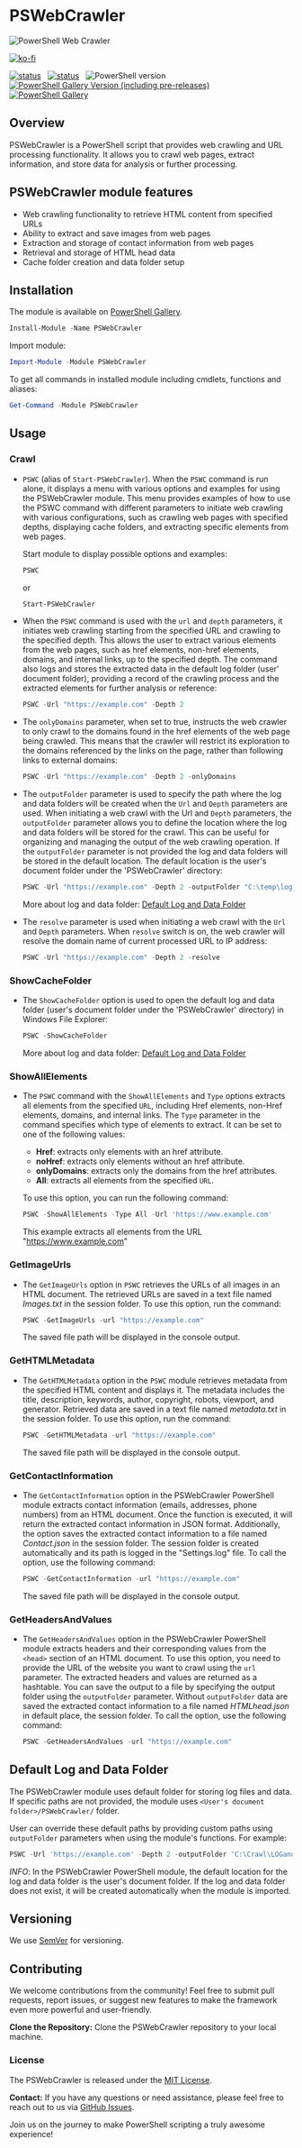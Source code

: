 # PSWebCrawler

![PowerShell Web Crawler](https://raw.githubusercontent.com/voytas75/PSWebCrawler/master/images/PSWC_github_logo.png "PowerShell Web Crawler")

[![ko-fi](https://ko-fi.com/img/githubbutton_sm.svg)](https://ko-fi.com/A0A6KYBUS)

[![status](https://img.shields.io/badge/PROD-v0.0.4-green)](https://github.com/voytas75/PSWebCrawler/blob/master/PSWebCrawler/docs/ReleaseNotes.md) &nbsp; [![status](https://img.shields.io/badge/DEV-v0.0.5-red)](https://github.com/voytas75/PSWebCrawler/blob/master/PSWebCrawler/docs/ReleaseNotes.md) &nbsp; ![PowerShell version](https://img.shields.io/badge/PowerShell-v5.1-blue) &nbsp; [![PowerShell Gallery Version (including pre-releases)](https://img.shields.io/powershellgallery/v/PSWebCrawler)](https://www.powershellgallery.com/packages/PSWebCrawler) &nbsp; [![PowerShell Gallery](https://img.shields.io/powershellgallery/dt/PSWebCrawler)](https://www.powershellgallery.com/packages/PSWebCrawler)

## Overview

PSWebCrawler is a PowerShell script that provides web crawling and URL processing functionality. It allows you to crawl web pages, extract information, and store data for analysis or further processing.

## PSWebCrawler module features

- Web crawling functionality to retrieve HTML content from specified URLs
- Ability to extract and save images from web pages
- Extraction and storage of contact information from web pages
- Retrieval and storage of HTML head data
- Cache folder creation and data folder setup

## Installation

The module is available on [PowerShell Gallery](https://www.powershellgallery.com/packages/PSWebCrawler).

```powershell
Install-Module -Name PSWebCrawler
```

Import module:

```powershell
Import-Module -Module PSWebCrawler
```

To get all commands in installed module including cmdlets, functions and aliases:

```powershell
Get-Command -Module PSWebCrawler
```

## Usage

### Crawl

- `PSWC` (alias of `Start-PSWebCrawler`). When the `PSWC` command is run alone, it displays a menu with various options and examples for using the PSWebCrawler module. This menu provides examples of how to use the PSWC command with different parameters to initiate web crawling with various configurations, such as crawling web pages with specified depths, displaying cache folders, and extracting specific elements from web pages.

    Start module to display possible options and examples:

    ```powershell
    PSWC
    ```

    or

    ```powershell
    Start-PSWebCrawler
    ```

- When the `PSWC` command is used with the `url` and `depth` parameters, it initiates web crawling starting from the specified URL and crawling to the specified depth. This allows the user to extract various elements from the web pages, such as href elements, non-href elements, domains, and internal links, up to the specified depth. The command also logs and stores the extracted data in the default log folder (user' document folder), providing a record of the crawling process and the extracted elements for further analysis or reference:

    ```powershell
    PSWC -Url "https://example.com" -Depth 2
    ```

- The `onlyDomains` parameter, when set to true, instructs the web crawler to only crawl to the domains found in the href elements of the web page being crawled. This means that the crawler will restrict its exploration to the domains referenced by the links on the page, rather than following links to external domains:

    ```powershell
    PSWC -Url "https://example.com" -Depth 2 -onlyDomains
    ```

- The `outputFolder` parameter is used to specify the path where the log and data folders will be created when the `Url` and `Depth` parameters are used. When initiating a web crawl with the Url and `Depth` parameters, the `outputFolder` parameter allows you to define the location where the log and data folders will be stored for the crawl. This can be useful for organizing and managing the output of the web crawling operation. If the `outputFolder` parameter is not provided the log and data folders will be stored in the default location. The default location is the user's document folder under the 'PSWebCrawler' directory:

    ```powershell
    PSWC -Url "https://example.com" -Depth 2 -outputFolder "C:\temp\logs\"
    ```

    More about log and data folder: [Default Log and Data Folder](#default-log-and-data-folder)

- The `resolve` parameter is used when initiating a web crawl with the `Url` and `Depth` parameters. When `resolve` switch is on, the web crawler will resolve the domain name of current processed URL to IP address:

    ```powershell
    PSWC -Url "https://example.com" -Depth 2 -resolve
    ```

### ShowCacheFolder

- The `ShowCacheFolder` option is used to open the default log and data folder (user's document folder under the 'PSWebCrawler' directory) in Windows File Explorer:

    ```powershell
    PSWC -ShowCacheFolder
    ```

    More about log and data folder: [Default Log and Data Folder](#default-log-and-data-folder)

### ShowAllElements

- The `PSWC` command with the `ShowAllElements` and `Type` options extracts all elements from the specified `URL`, including Href elements, non-Href elements, domains, and internal links. The `Type` parameter in the command specifies which type of elements to extract. It can be set to one of the following values:

  - **Href**: extracts only elements with an href attribute.
  - **noHref**: extracts only elements without an href attribute.
  - **onlyDomains**: extracts only the domains from the href attributes.
  - **All**: extracts all elements from the specified `URL`.

  To use this option, you can run the following command:

  ```powershell
  PSWC -ShowAllElements -Type All -Url 'https://www.example.com'
  ```

    This example extracts all elements from the URL "https://www.example.com"

### GetImageUrls

- The `GetImageUrls` option in `PSWC` retrieves the URLs of all images in an HTML document. The retrieved URLs are saved in a text file named *Images.txt* in the session folder. To use this option, run the command:

  ```powershell
  PSWC -GetImageUrls -url "https://example.com"
  ```

  The saved file path will be displayed in the console output.

### GetHTMLMetadata

- The `GetHTMLMetadata` option in the `PSWC` module retrieves metadata from the specified HTML content and displays it. The metadata includes the title, description, keywords, author, copyright, robots, viewport, and generator. Retrieved data are saved in a text file named *metadata.txt* in the session folder. To use this option, run the command:

  ```powershell
  PSWC -GetHTMLMetadata -url "https://example.com"
  ```

  The saved file path will be displayed in the console output.

### GetContactInformation

- The `GetContactInformation` option in the PSWebCrawler PowerShell module extracts contact information (emails, addresses, phone numbers) from an HTML document. Once the function is executed, it will return the extracted contact information in JSON format. Additionally, the option saves the extracted contact information to a file named *Contact.json* in the session folder. The session folder is created automatically and its path is logged in the "Settings.log" file. To call the option, use the following command:

  ```powershell
  PSWC -GetContactInformation -url "https://example.com"
  ```

  The saved file path will be displayed in the console output.

### GetHeadersAndValues

- The `GetHeadersAndValues` option in the PSWebCrawler PowerShell module extracts headers and their corresponding values from the `<head>` section of an HTML document. To use this option, you need to provide the URL of the website you want to crawl using the `url` parameter. The extracted headers and values are returned as a hashtable. You can save the output to a file by specifying the output folder using the `outputFolder` parameter. Without `outputFolder` data are saved the extracted contact information to a file named *HTMLhead.json* in default place, the session folder.  To call the option, use the following command:

  ```powershell
  PSWC -GetHeadersAndValues -url "https://example.com"
  ```

## Default Log and Data Folder

The PSWebCrawler module uses default folder for storing log files and data. If specific paths are not provided, the module uses `<User's document folder>/PSWebCrawler/` folder.

User can override these default paths by providing custom paths using `outputFolder` parameters when using the module's functions. For example:

```powershell
PSWC -Url 'https://example.com' -Depth 2 -outputFolder 'C:\Crawl\LOGandDATA\'    
```

*INFO*: In the PSWebCrawler PowerShell module, the default location for the log and data folder is the user's document folder. If the log and data folder does not exist, it will be created automatically when the module is imported.

## Versioning

We use [SemVer](http://semver.org/) for versioning.

## Contributing

We welcome contributions from the community! Feel free to submit pull requests, report issues, or suggest new features to make the framework even more powerful and user-friendly.

**Clone the Repository:** Clone the PSWebCrawler repository to your local machine.

### License

The PSWebCrawler is released under the [MIT License](https://github.com/voytas75/PSWebCrawler/blob/master/LICENSE).

**Contact:**
If you have any questions or need assistance, please feel free to reach out to us via [GitHub Issues](https://github.com/voytas75/PSWebCrawler/issues).

Join us on the journey to make PowerShell scripting a truly awesome experience!
